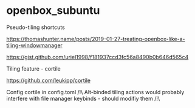 # openbox_subuntu

Pseudo-tiling shortcuts

https://thomashunter.name/posts/2019-01-27-treating-openbox-like-a-tiling-windowmanager

https://gist.github.com/uriel1998/f181937ccd3fc56a8490b0b646d565c4

Tiling feature - cortile

https://github.com/leukipp/cortile

Config cortile in config.toml
/!\ Alt-binded tiling actions would probably interfere with file manager keybinds - should modifiy them /!\
